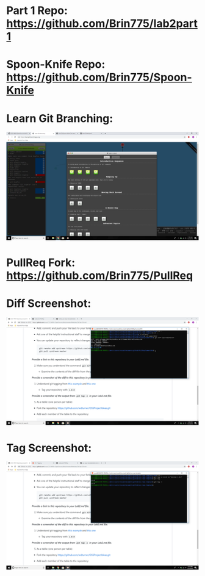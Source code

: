 # Part 1 Repo: https://github.com/Brin775/lab2part1
# Spoon-Knife Repo: https://github.com/Brin775/Spoon-Knife
# Learn Git Branching:
![Screenshot](images/git_branching.png)
# PullReq Fork: https://github.com/Brin775/PullReq
# Diff Screenshot:
![Screenshot](images/diff.png)
# Tag Screenshot:
![Screenshot](images/tag.png)
